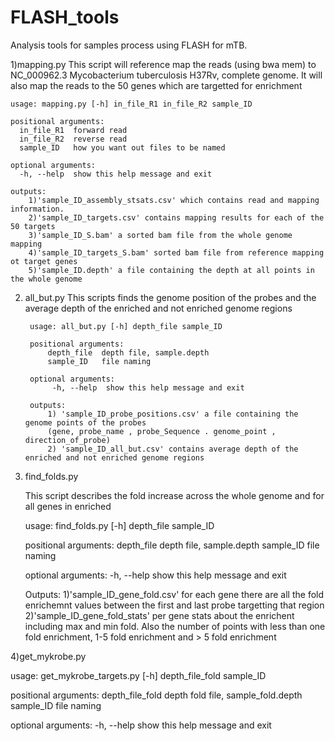 # FLASH_tools
Analysis tools for samples process using FLASH for mTB. 

1)mapping.py
	This script will reference map the reads (using bwa mem) to NC_000962.3 Mycobacterium tuberculosis H37Rv, complete genome. It will also map the reads to the 50 genes which are targetted for enrichment


	usage: mapping.py [-h] in_file_R1 in_file_R2 sample_ID

	positional arguments:
	  in_file_R1  forward read
	  in_file_R2  reverse read
	  sample_ID   how you want out files to be named

	optional arguments:
	  -h, --help  show this help message and exit

	outputs: 
		1)'sample_ID_assembly_stsats.csv' which contains read and mapping information.
		2)'sample_ID_targets.csv' contains mapping results for each of the 50 targets
		3)'sample_ID_S.bam' a sorted bam file from the whole genome mapping
		4)'sample_ID_targets_S.bam' sorted bam file from reference mapping ot target genes
		5)'sample_ID.depth' a file containing the depth at all points in the whole genome

2) all_but.py
		This scripts finds the genome position of the probes and the average depth of the enriched and not enriched genome regions

		usage: all_but.py [-h] depth_file sample_ID

		positional arguments:
	  		depth_file  depth file, sample.depth
	  		sample_ID   file naming

		optional arguments:
	 		 -h, --help  show this help message and exit

	 	outputs: 
	 		1) 'sample_ID_probe_positions.csv' a file containing the genome points of the probes
	 		(gene, probe_name , probe_Sequence . genome_point , direction_of_probe)
	 		2) 'sample_ID_all_but.csv' contains average depth of the enriched and not enriched genome regions


3) find_folds.py

	This script describes the fold increase across the whole genome and for all genes in enriched

	usage: find_folds.py [-h] depth_file sample_ID

	positional arguments:
	 	depth_file  depth file, sample.depth
	  	sample_ID   file naming

	optional arguments:
  		-h, --help  show this help message and exit

 	Outputs:
 		1)'sample_ID_gene_fold.csv' for each gene there are all the fold enrichemnt values between the first and last probe targetting that region
 		2)'sample_ID_gene_fold_stats' per gene stats about the enrichent including max and min fold. Also the number of points with less than one fold enrichment, 1-5 fold enrichment and > 5 fold enrichment

4)get_mykrobe.py

usage: get_mykrobe_targets.py [-h] depth_file_fold sample_ID

positional arguments:
  depth_file_fold  depth fold file, sample_fold.depth
  sample_ID        file naming

optional arguments:
  -h, --help       show this help message and exit
